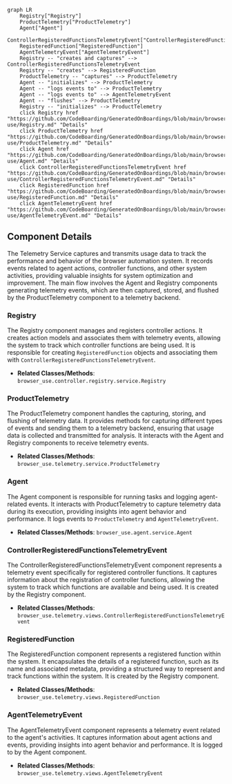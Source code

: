 ```mermaid
graph LR
    Registry["Registry"]
    ProductTelemetry["ProductTelemetry"]
    Agent["Agent"]
    ControllerRegisteredFunctionsTelemetryEvent["ControllerRegisteredFunctionsTelemetryEvent"]
    RegisteredFunction["RegisteredFunction"]
    AgentTelemetryEvent["AgentTelemetryEvent"]
    Registry -- "creates and captures" --> ControllerRegisteredFunctionsTelemetryEvent
    Registry -- "creates" --> RegisteredFunction
    ProductTelemetry -- "captures" --> ProductTelemetry
    Agent -- "initializes" --> ProductTelemetry
    Agent -- "logs events to" --> ProductTelemetry
    Agent -- "logs events to" --> AgentTelemetryEvent
    Agent -- "flushes" --> ProductTelemetry
    Registry -- "initializes" --> ProductTelemetry
    click Registry href "https://github.com/CodeBoarding/GeneratedOnBoardings/blob/main/browser-use/Registry.md" "Details"
    click ProductTelemetry href "https://github.com/CodeBoarding/GeneratedOnBoardings/blob/main/browser-use/ProductTelemetry.md" "Details"
    click Agent href "https://github.com/CodeBoarding/GeneratedOnBoardings/blob/main/browser-use/Agent.md" "Details"
    click ControllerRegisteredFunctionsTelemetryEvent href "https://github.com/CodeBoarding/GeneratedOnBoardings/blob/main/browser-use/ControllerRegisteredFunctionsTelemetryEvent.md" "Details"
    click RegisteredFunction href "https://github.com/CodeBoarding/GeneratedOnBoardings/blob/main/browser-use/RegisteredFunction.md" "Details"
    click AgentTelemetryEvent href "https://github.com/CodeBoarding/GeneratedOnBoardings/blob/main/browser-use/AgentTelemetryEvent.md" "Details"
```

## Component Details

The Telemetry Service captures and transmits usage data to track the performance and behavior of the browser automation system. It records events related to agent actions, controller functions, and other system activities, providing valuable insights for system optimization and improvement. The main flow involves the Agent and Registry components generating telemetry events, which are then captured, stored, and flushed by the ProductTelemetry component to a telemetry backend.

### Registry
The Registry component manages and registers controller actions. It creates action models and associates them with telemetry events, allowing the system to track which controller functions are being used. It is responsible for creating `RegisteredFunction` objects and associating them with `ControllerRegisteredFunctionsTelemetryEvent`.
- **Related Classes/Methods**: `browser_use.controller.registry.service.Registry`

### ProductTelemetry
The ProductTelemetry component handles the capturing, storing, and flushing of telemetry data. It provides methods for capturing different types of events and sending them to a telemetry backend, ensuring that usage data is collected and transmitted for analysis. It interacts with the Agent and Registry components to receive telemetry events.
- **Related Classes/Methods**: `browser_use.telemetry.service.ProductTelemetry`

### Agent
The Agent component is responsible for running tasks and logging agent-related events. It interacts with ProductTelemetry to capture telemetry data during its execution, providing insights into agent behavior and performance. It logs events to `ProductTelemetry` and `AgentTelemetryEvent`.
- **Related Classes/Methods**: `browser_use.agent.service.Agent`

### ControllerRegisteredFunctionsTelemetryEvent
The ControllerRegisteredFunctionsTelemetryEvent component represents a telemetry event specifically for registered controller functions. It captures information about the registration of controller functions, allowing the system to track which functions are available and being used. It is created by the Registry component.
- **Related Classes/Methods**: `browser_use.telemetry.views.ControllerRegisteredFunctionsTelemetryEvent`

### RegisteredFunction
The RegisteredFunction component represents a registered function within the system. It encapsulates the details of a registered function, such as its name and associated metadata, providing a structured way to represent and track functions within the system. It is created by the Registry component.
- **Related Classes/Methods**: `browser_use.telemetry.views.RegisteredFunction`

### AgentTelemetryEvent
The AgentTelemetryEvent component represents a telemetry event related to the agent's activities. It captures information about agent actions and events, providing insights into agent behavior and performance. It is logged to by the Agent component.
- **Related Classes/Methods**: `browser_use.telemetry.views.AgentTelemetryEvent`